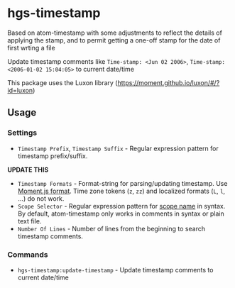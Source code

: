 # hgs-timestamp

Based on atom-timestamp with some adjustments to reflect the details
of applying the stamp, and to permit getting a one-off stamp for the
date of first wrting a file

Update timestamp comments like `Time-stamp: <Jun 02 2006>`, `Time-stamp: <2006-01-02 15:04:05>` to current date/time

This package uses the Luxon library (https://moment.github.io/luxon/#/?id=luxon)

## Usage

### Settings

* `Timestamp Prefix`, `Timestamp Suffix` - Regular expression pattern for timestamp prefix/suffix.

**UPDATE THIS**

* `Timestamp Formats` - Format-string for parsing/updating timestamp. Use [Moment.js format](http://momentjs.com/docs/#/displaying/format/). Time zone tokens (`z`, `zz`) and localized formats (`L`, `l`, ...) do not work.
* `Scope Selector` - Regular expression pattern for [scope name](http://flight-manual.atom.io/behind-atom/sections/scoped-settings-scopes-and-scope-descriptors/) in syntax. By default, atom-timestamp only works in comments in syntax or plain text file.
* `Number Of Lines` - Number of lines from the beginning to search timestamp comments.

### Commands

* `hgs-timestamp:update-timestamp` - Update timestamp comments to current date/time
